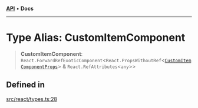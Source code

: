 [**API**](../../API.md) • **Docs**

***

# Type Alias: CustomItemComponent

> **CustomItemComponent**: `React.ForwardRefExoticComponent`\<`React.PropsWithoutRef`\<[`CustomItemComponentProps`](../interfaces/CustomItemComponentProps.md)\> & `React.RefAttributes`\<`any`\>\>

## Defined in

[src/react/types.ts:28](https://github.com/inokawa/virtua/blob/6cd860619e919a666920e5c0cef1f2aae0f982a7/src/react/types.ts#L28)
